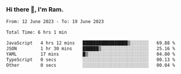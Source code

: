 ### Hi there 👋, I'm Ram.

<!--START_SECTION:waka-->

```txt
From: 12 June 2023 - To: 19 June 2023

Total Time: 6 hrs 1 min

JavaScript   4 hrs 12 mins   █████████████████▒░░░░░░░   69.88 %
JSON         1 hr 30 mins    ██████▒░░░░░░░░░░░░░░░░░░   25.16 %
YAML         17 mins         █▒░░░░░░░░░░░░░░░░░░░░░░░   04.80 %
TypeScript   0 secs          ░░░░░░░░░░░░░░░░░░░░░░░░░   00.13 %
Other        0 secs          ░░░░░░░░░░░░░░░░░░░░░░░░░   00.04 %
```

<!--END_SECTION:waka-->

